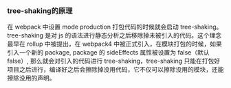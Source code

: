 ### tree-shaking的原理
在 webpack 中设置 mode production 打包代码的时候就会启动 tree-shaking。   
tree-shaking 是对 js 的语法进行静态分析之后移除掉未被引入的代码。这个理念最早在 rollup 中被提出，在 webpack4 中被正式引入，在模块打包的时候，如果引入一个新的 package, package 的 sideEffects 属性被设置为 false（默认false）, 那么就会对引入的代码进行 tree-shaking，tree-shaking 只能在打包好项目之后进行，编译好之后会擦除掉没用代码，它不仅可以擦除没用的模块，还能擦除没用的声明。

